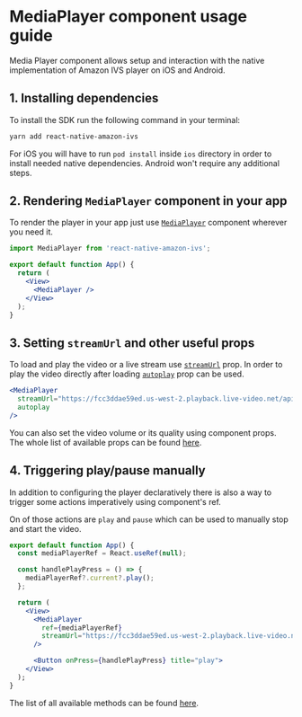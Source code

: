 # MediaPlayer component usage guide

Media Player component allows setup and interaction with the native implementation of Amazon IVS player on iOS and Android.

## 1. Installing dependencies

To install the SDK run the following command in your terminal:

```sh
yarn add react-native-amazon-ivs
```

For iOS you will have to run `pod install` inside `ios` directory in order to install needed native dependencies. Android won't require any additional steps.

## 2. Rendering `MediaPlayer` component in your app

To render the player in your app just use [`MediaPlayer`](./media-player-reference.md) component wherever you need it.

```jsx
import MediaPlayer from 'react-native-amazon-ivs';

export default function App() {
  return (
    <View>
      <MediaPlayer />
    </View>
  );
}
```

## 3. Setting `streamUrl` and other useful props

To load and play the video or a live stream use [`streamUrl`](./media-player-reference.md#streamurl-optional) prop.
In order to play the video directly after loading [`autoplay`](./media-player-reference.md#autoplay-optional) prop can be used.

```jsx
<MediaPlayer
  streamUrl="https://fcc3ddae59ed.us-west-2.playback.live-video.net/api/video/v1/us-west-2.893648527354.channel.DmumNckWFTqz.m3u8"
  autoplay
/>
```

You can also set the video volume or its quality using component props. The whole list of available props can be found [here](media-player-reference.md#props).

## 4. Triggering play/pause manually

In addition to configuring the player declaratively there is also a way to trigger some actions imperatively using component's ref.

On of those actions are `play` and `pause` which can be used to manually stop and start the video.

```jsx
export default function App() {
  const mediaPlayerRef = React.useRef(null);

  const handlePlayPress = () => {
    mediaPlayerRef?.current?.play();
  };

  return (
    <View>
      <MediaPlayer
        ref={mediaPlayerRef}
        streamUrl="https://fcc3ddae59ed.us-west-2.playback.live-video.net/api/video/v1/us-west-2.893648527354.channel.DmumNckWFTqz.m3u8"
      />

      <Button onPress={handlePlayPress} title="play">
    </View>
  );
}
```

The list of all available methods can be found [here](./media-player-reference.md#ref-methods).
